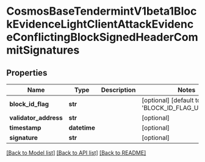 # CosmosBaseTendermintV1beta1BlockEvidenceLightClientAttackEvidenceConflictingBlockSignedHeaderCommitSignatures

## Properties
Name | Type | Description | Notes
------------ | ------------- | ------------- | -------------
**block_id_flag** | **str** |  | [optional] [default to 'BLOCK_ID_FLAG_UNKNOWN']
**validator_address** | **str** |  | [optional] 
**timestamp** | **datetime** |  | [optional] 
**signature** | **str** |  | [optional] 

[[Back to Model list]](../README.md#documentation-for-models) [[Back to API list]](../README.md#documentation-for-api-endpoints) [[Back to README]](../README.md)

